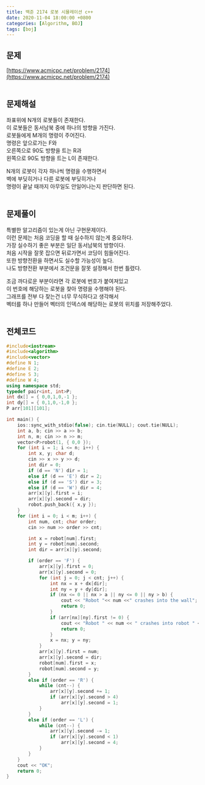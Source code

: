 ```yaml
---
title: 백준 2174 로봇 시뮬레이션 c++
date: 2020-11-04 18:00:00 +0800
categories: [Algorithm, BOJ]
tags: [boj]
---
```


## 문제
[https://www.acmicpc.net/problem/2174](https://www.acmicpc.net/problem/2174)  
<br>

## 문제해설  
좌표위에 N개의 로봇들이 존재한다.  
이 로봇들은 동서남북 중에 하나의 방향을 가진다.  
로봇들에게 M개의 명령이 주어진다.  
명령은 앞으로가는 F와  
오른쪽으로 90도 방향을 트는 R과  
왼쪽으로 90도 방향을 트는 L이 존재한다.  

N개의 로봇이 각자 하나씩 명령을 수행하면서  
벽에 부딪히거나 다른 로봇에 부딪히거나  
명령이 끝날 때까지 아무일도 안일어나는지 판단하면 된다.  
<br>

## 문제풀이  
특별한 알고리즘이 있는게 아닌 구현문제이다.  
이런 문제는 처음 코딩을 할 때 실수하지 않는게 중요하다.  
가장 실수하기 좋은 부분은 일단 동서남북의 방향이다.  
처음 시작을 잘못 잡으면 뒤로가면서 코딩이 힘들어진다.  
또한 방향전환을 하면서도 실수할 가능성이 높다.  
나도 방향전환 부분에서 조건문을 잘못 설정해서 한번 틀렸다.  

조금 까다로운 부분이라면 각 로봇에 번호가 붙여져있고  
이 번호에 해당하는 로봇을 찾아 명령을 수행해야 된다.  
그래프를 전부 다 찾는건 너무 무식하다고 생각해서  
벡터를 하나 만들어 벡터의 인덱스에 해당하는 로봇의 위치를 저장해주었다.  
<br>


## 전체코드  
```c++
#include<iostream>
#include<algorithm>
#include<vector>
#define N 1;
#define E 2;
#define S 3;
#define W 4;
using namespace std;
typedef pair<int, int>P;
int dx[] = { 0,0,1,0,-1 };
int dy[] = { 0,1,0,-1,0 };
P arr[101][101];

int main() {
	ios::sync_with_stdio(false); cin.tie(NULL); cout.tie(NULL);
	int a, b; cin >> a >> b;
	int n, m; cin >> n >> m;
	vector<P>robot(1, { 0,0 });
	for (int i = 1; i <= n; i++) {
		int x, y; char d;
		cin >> x >> y >> d;
		int dir = 0;
		if (d == 'N') dir = 1;
		else if (d == 'E') dir = 2;
		else if (d == 'S') dir = 3;
		else if (d == 'W') dir = 4;
		arr[x][y].first = i;
		arr[x][y].second = dir;
		robot.push_back({ x,y });
	}
	for (int i = 0; i < m; i++) {
		int num, cnt; char order;
		cin >> num >> order >> cnt;

		int x = robot[num].first;
		int y = robot[num].second;
		int dir = arr[x][y].second;

		if (order == 'F') {
			arr[x][y].first = 0;
			arr[x][y].second = 0;
			for (int j = 0; j < cnt; j++) {
				int nx = x + dx[dir];
				int ny = y + dy[dir];
				if (nx <= 0 || nx > a || ny <= 0 || ny > b) {
					cout << "Robot "<< num <<" crashes into the wall";
					return 0;
				}
				if (arr[nx][ny].first != 0) {
					cout << "Robot " << num << " crashes into robot " << arr[nx][ny].first;
					return 0;
				}
				x = nx; y = ny;
			}
			arr[x][y].first = num;
			arr[x][y].second = dir;
			robot[num].first = x;
			robot[num].second = y;
		}
		else if (order == 'R') {
			while (cnt--) {
				arr[x][y].second += 1;
				if (arr[x][y].second > 4)
					arr[x][y].second = 1;
			}
		}
		else if (order == 'L') {
			while (cnt--) {
				arr[x][y].second -= 1;
				if (arr[x][y].second < 1)
					arr[x][y].second = 4;
			}
		}
	}
	cout << "OK";
	return 0;
}
```